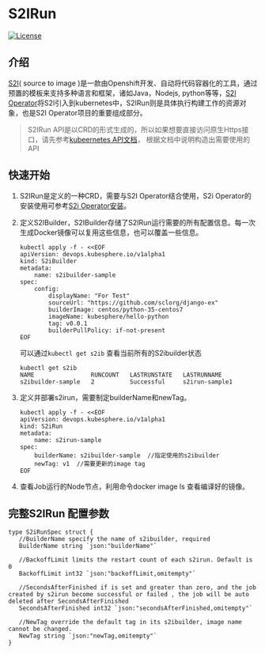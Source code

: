 # S2IRun

[![License](http://img.shields.io/badge/license-apache%20v2-blue.svg)](https://github.com/KubeSphere/s2irun/blob/master/LICENSE)

## 介绍

[S2I](https://github.com/openshift/source-to-image)( source to image )是一款由Openshift开发、自动将代码容器化的工具，通过预置的模板来支持多种语言和框架，诸如Java，Nodejs, python等等，[S2I Operator](https://github.com/kubesphere/s2ioperator)将S2I引入到kubernetes中，S2IRun则是具体执行构建工作的资源对象，也是S2I Operator项目的重要组成部分。

> S2IRun API是以CRD的形式生成的，所以如果想要直接访问原生Https接口，请先参考[kubeernetes API文档](https://kubernetes.io/docs/concepts/overview/kubernetes-api/)， 根据文档中说明构造出需要使用的API

## 快速开始

1. S2IRun是定义的一种CRD，需要与S2I Operator结合使用，S2i Operator的安装使用可参考[S2i Operator安装](https://github.com/kubesphere/s2ioperator#如何安装)。

2. 定义S2IBuilder，S2IBuilder存储了S2IRun运行需要的所有配置信息。每一次生成Docker镜像可以复用这些信息，也可以覆盖一些信息。

   ```
   kubectl apply -f - <<EOF
   apiVersion: devops.kubesphere.io/v1alpha1
   kind: S2iBuilder
   metadata:
       name: s2ibuilder-sample
   spec:
       config:
           displayName: "For Test"
           sourceUrl: "https://github.com/sclorg/django-ex"
           builderImage: centos/python-35-centos7
           imageName: kubesphere/hello-python
           tag: v0.0.1
           builderPullPolicy: if-not-present
   EOF
   ```

   可以通过`kubectl get s2ib` 查看当前所有的S2ibuilder状态

   ```
   kubectl get s2ib
   NAME                RUNCOUNT   LASTRUNSTATE   LASTRUNNAME
   s2ibuilder-sample   2          Successful     s2irun-sample1
   ```

3. 定义并部署s2irun，需要制定builderName和newTag。

   ```
   kubectl apply -f - <<EOF
   apiVersion: devops.kubesphere.io/v1alpha1
   kind: S2iRun
   metadata:
       name: s2irun-sample
   spec:
       builderName: s2ibuilder-sample  //指定使用的s2ibuilder
       newTag: v1  //需要更新的image tag
   EOF
   ```

4. 查看Job运行的Node节点，利用命令docker image ls 查看编译好的镜像。

## 完整S2IRun 配置参数

```
type S2iRunSpec struct {
   //BuilderName specify the name of s2ibuilder, required
   BuilderName string `json:"builderName"`
   
   //BackoffLimit limits the restart count of each s2irun. Default is 0
   BackoffLimit int32 `json:"backoffLimit,omitempty"`
   
   //SecondsAfterFinished if is set and greater than zero, and the job created by s2irun become successful or failed , the job will be auto deleted after SecondsAfterFinished
   SecondsAfterFinished int32 `json:"secondsAfterFinished,omitempty"`
   
   //NewTag override the default tag in its s2ibuilder, image name cannot be changed.
   NewTag string `json:"newTag,omitempty"`
}
```